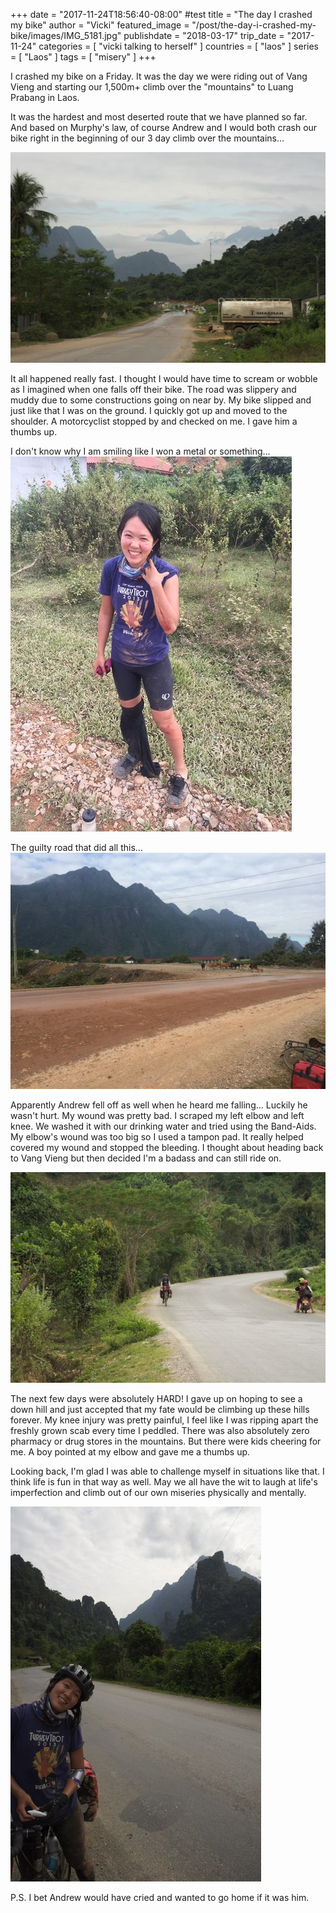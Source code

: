 +++
date = "2017-11-24T18:56:40-08:00" #test
title = "The day I crashed my bike"
author = "Vicki"
featured_image = "/post/the-day-i-crashed-my-bike/images/IMG_5181.jpg"
publishdate = "2018-03-17"
trip_date = "2017-11-24"
categories = [ "vicki talking to herself" ]
countries = [ "laos" ]
series = [ "Laos" ]
tags = [ "misery" ]
+++


I crashed my bike on a Friday. It was the day we were riding out of Vang Vieng and starting our 1,500m+ climb over the "mountains" to Luang Prabang in Laos. <!--more-->

It was the hardest and most deserted route that we have planned so far. And based on Murphy's law, of course Andrew and I would both crash our bike right in the beginning of our 3 day climb over the mountains…

![moutains to get to Luang Prabang](images/DSC_5744.jpg)

It all happened really fast. I thought I would have time to scream or wobble as I imagined when one falls off their bike. The road was slippery and muddy due to some constructions going on near by. My bike slipped and just like that I was on the ground. I quickly got up and moved to the shoulder. A motorcyclist stopped by and checked on me. I gave him a thumbs up. 

I don't know why I am smiling like I won a metal or something… 
![Vicki's Road Rash](images/IMG_5181.jpg)

The guilty road that did all this...
![slippery road](images/IMG_5185.jpg)

Apparently Andrew fell off as well when he heard me falling… Luckily he wasn't hurt. My wound was pretty bad. I scraped my left elbow and left knee. We washed it with our drinking water and tried using the Band-Aids. My elbow's wound was too big so I used a tampon pad. It really helped covered my wound and stopped the bleeding. I thought about heading back to Vang Vieng but then decided I'm a badass and can still ride on. 

![Vicki riding on](images/DSC_5781.jpg)

The next few days were absolutely HARD! I gave up on hoping to see a down hill and just accepted that my fate would be climbing up these hills forever. My knee injury was pretty painful, I feel like I was ripping apart the freshly grown scab every time I peddled. There was also absolutely zero pharmacy or drug stores in the mountains. But there were kids cheering for me. A boy pointed at my elbow and gave me a thumbs up. 

Looking back, I'm glad I was able to challenge myself in situations like that. I think life is fun in that way as well. May we all have the wit to laugh at life's imperfection and climb out of our own miseries physically and mentally. 

![Me against myself](images/DSC_5754.jpg)

P.S. I bet Andrew would have cried and wanted to go home if it was him. 
